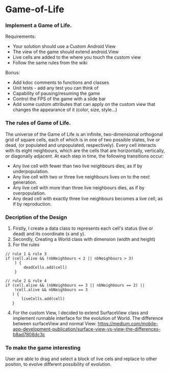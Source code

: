 # Game-of-Life

### Implement a Game of Life.

Requirements:
- Your solution should use a Custom Android View
- The view of the game should extend android.View
- Live cells are added to the where you touch the custom view
- Follow the same rules from the wiki

Bonus:
- Add kdoc comments to functions and classes
- Unit tests - add any test you can think of
- Capability of pausing/resuming the game
- Control the FPS of the game with a slide bar
- Add some custom attributes that can apply on the custom view that changes the appearance of it (color, size, style…)

### The rules of Game of Life.
The universe of the Game of Life is an infinite, two-dimensional orthogonal grid of square cells, each of which is in one of two possible states, live or dead, (or populated and unpopulated, respectively). Every cell interacts with its eight neighbours, which are the cells that are horizontally, vertically, or diagonally adjacent. At each step in time, the following transitions occur:

- Any live cell with fewer than two live neighbours dies, as if by underpopulation.
- Any live cell with two or three live neighbours lives on to the next generation.
- Any live cell with more than three live neighbours dies, as if by overpopulation.
- Any dead cell with exactly three live neighbours becomes a live cell, as if by reproduction.

### Decription of the Design
1. Firstly, I create a data class to represents each cell's status (live or dead) and its coordinate (x and y). 
2. Secondly, Creating a World class with dimension (width and height)
3. For the rules
```
// rule 1 & rule 3
if (cell.alive && (nbNeighbours < 2 || nbNeighbours > 3)
    ) {
        deadCells.add(cell)
    }

// rule 2 & rule 4
if (cell.alive && (nbNeighbours == 3 || nbNeighbours == 2) ||
    !cell.alive && nbNeighbours == 3
   ) {
       liveCells.add(cell)
   }
```
4. For the custom View, I decided to extend SurfaceView class and implement runnable interface for the evolution of World. The difference between surfaceView and normal View: https://medium.com/mobile-app-development-publication/surface-view-vs-view-the-differences-b8ad7808dc3c

### To make the game interesting
User are able to drag and select a block of live cels and replace to other positon, to evolve different possibility of evolution.




